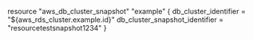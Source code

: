 resource "aws_db_cluster_snapshot" "example" {
  db_cluster_identifier          = "${aws_rds_cluster.example.id}"
  db_cluster_snapshot_identifier = "resourcetestsnapshot1234"
}
